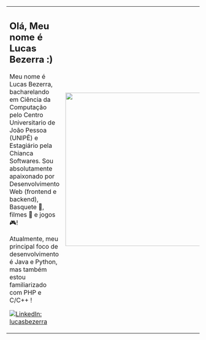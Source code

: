 <table>
  <tr>
    <td>
      <h2>Olá, Meu nome é Lucas Bezerra :)</h2>
      <p>Meu nome é Lucas Bezerra, bacharelando em Ciência da Computação pelo Centro Universitario de João Pessoa (UNIPÊ) e Estagiário pela Chianca Softwares. Sou absolutamente apaixonado por Desenvolvimento Web (frontend e backend), Basquete 🏀, filmes 🎦 e jogos 🎮!</p>
      <p>Atualmente, meu principal foco de desenvolvimento é Java e Python, mas também estou familiarizado com PHP e C/C++ !</p>
      <p>
        <a href="https://www.linkedin.com/in/lucas-bezerra-b757b3221/">
          <img src="https://img.shields.io/badge/-LinkedIn-blue?style=flat-square&logo=Linkedin&logoColor=white" alt="LinkedIn: lucasbezerra" />
        </a>
      </p>
    </td>
    <td>
      <img src="https://i.ibb.co/Brw8NcS/0264ec8b-a424-4e14-add1-88b4727d07f3.jpg" width="400" />
    </td>
  </tr>
</table>
